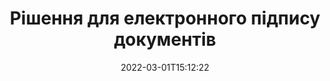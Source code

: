 ---
############################# Static ############################
layout: "product"
date: 2022-03-01T15:12:22
draft: false
#operation: 
#signaturetype: 
#fileformat: 
#productName: Java
lang: uk
#productCode: java
#otherformats: 
#breadcrumb: Put  signature on  for Java
product: "Signature"
product_tag: "signature"

############################# Head ############################
head_title: "Програми цифрового підпису C# .NET, Java, Node.js"
head_description: "Інтегруйте електронні підписи в програми .NET, Java або Node.js за допомогою GroupDocs.Signature. Підписуйте популярні формати ділових документів."

############################# Header ############################
title: "Рішення для електронного підпису документів"
description: "Підписуйте цифрові документи та зображення на будь-якій платформі за допомогою наших гнучких API та рішень на основі програм для програмістів і кінцевих користувачів."

############################# APIs ###############################
apis:
  enable: true

  api:
    # api loop
    - title: "API високого коду GroupDocs.Signature включає"
      link: "/signature/"
      label: "Переглянути всі API високого коду"
      api_product:
        # api_product loop
        - link: "/signature/net/"
          img_alt: "GroupDocs.Signature for .NET"
          image: "/border/groupdocs-signature-net.svg"
          product: "GroupDocs.Signature for"
          platform: ".NET"
          content: "Власний .NET API для додавання, пошуку та перевірки найпопулярніших типів цифрових підписів до Microsoft Office, PDF, зображень та різноманітних інших форматів у програмах .NET."

        # api_product loop
        - link: "/signature/java/"
          img_alt: "GroupDocs.Signature for Java"
          image: "/border/groupdocs-signature-java.svg"
          product: "GroupDocs.Signature for"
          platform: "Java"
          content: "Розширення можливостей додатків Java із можливостями електронного підпису для цифрового підпису широкого діапазону документів і зображень у будь-якій операційній системі з інстальованим JDK."

        # api_product loop
        - link: "/signature/nodejs-java/"
          img_alt: "GroupDocs.Signature for Node.js via Java"
          image: "/border/groupdocs-signature-nodejs-java.svg"
          product: "GroupDocs.Signature for"
          platform: "Node.js"
          content: "Наше рішення Node.js розширює ваші бізнес-програми цифровим підписом. Легко ставте електронні підписи на популярні документи та формати зображень."

    # api loop
    - title: "API GroupDocs.Signature Low Code включають"
      link: "https://products.groupdocs.cloud/signature"
      label: "Переглянути всі API з низьким кодом"
      api_product:
        # api_product loop
        - link: "https://products.groupdocs.cloud/signature/curl"
          img_alt: "GroupDocs.Signature Cloud for cURL"
          image: "https://www.groupdocs.cloud/templates/groupdocscloud/images/sdk/272x272/groupdocs_signature-for-curl.png"
          product: "GroupDocs.Signature"
          platform: "Cloud for cURL"
          content: "Працюйте з API підпису документів cURL RESTful, щоб додавати та керувати різними типами підписів у всіх популярних форматах документів, включаючи PDF, Word, Excel і зображення."

        # api_product loop
        - link: "https://products.groupdocs.cloud/signature/net"
          img_alt: "GroupDocs.Signature Cloud SDK for .NET"
          image: "https://www.groupdocs.cloud/templates/groupdocscloud/images/sdk/272x272/groupdocs_signature-for-net.png"
          product: "GroupDocs.Signature"
          platform: "Cloud SDK for .NET"
          content: "Легко використовуйте RESTful API електронного підпису з .NET SDK для керування цифровим підписом у низці форматів документів у програмах .NET."

        # api_product loop
        - link: "https://products.groupdocs.cloud/signature/java"
          img_alt: "GroupDocs.Signature Cloud SDK for Java"
          image: "https://www.groupdocs.cloud/templates/groupdocscloud/images/sdk/272x272/groupdocs_signature-for-java.png"
          product: "GroupDocs.Signature"
          platform: "Cloud SDK for Java"
          content: "Впроваджуйте розширені функції підпису документів у своїх програмах Java за допомогою спеціально розробленого SDK для підпису документів для Java."

    # api loop
    - title: "GroupDocs.Signature Без програмного коду"
      link: "https://products.groupdocs.app/signature"
      label: "Переглянути всі програми без коду"
      api_product:
        # api_product loop
        - link: "https://products.groupdocs.app/signature/total"
          img_alt: "GroupDocs.Signature Total"
          image: "https://www.aspose.cloud/templates/asposeapp/images/products/logo/aspose_signature-app.png"
          product: "GroupDocs.Signature"
          platform: "Total"
          content: "Підписуйте файли Microsoft Word, Excel, PowerPoint, Visio та PDF текстом, зображенням, штрих-кодом або QR-кодом."

        # api_product loop
        - link: "https://products.groupdocs.app/signature/docx"
          img_alt: "GroupDocs.Signature DOCX"
          image: "https://www.aspose.cloud/templates/groupdocsapp/images/products/logo/groupdocs_words-app.png"
          product: "GroupDocs.Signature"
          platform: "DOCX"
          content: "Цифровий підпис документів Word онлайн безпосередньо з вашого браузера безкоштовно."

        # api_product loop
        - link: "https://products.groupdocs.app/signature/pdf"
          img_alt: "GroupDocs.Signature PDF"
          image: "https://www.aspose.cloud/templates/groupdocsapp/images/products/logo/groupdocs_pdf-app.png"
          product: "GroupDocs.Signature"
          platform: "PDF"
          content: "Електронний підпис PDF-файлів за допомогою тексту, зображення або штрих-коду з будь-якого веб-браузера."

############################# Back to top ###############################
back_to_top:
  enable: true
---